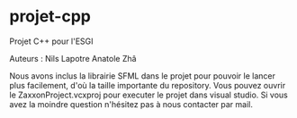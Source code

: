 # projet-cpp
Projet C++ pour l'ESGI

Auteurs :
Nils Lapotre
Anatole Zhâ

Nous avons inclus la librairie SFML dans le projet pour pouvoir le lancer plus facilement, d'où la taille importante du repository.
Vous pouvez ouvrir le ZaxxonProject.vcxproj pour executer le projet dans visual studio.
Si vous avez la moindre question n'hésitez pas à nous contacter par mail.
